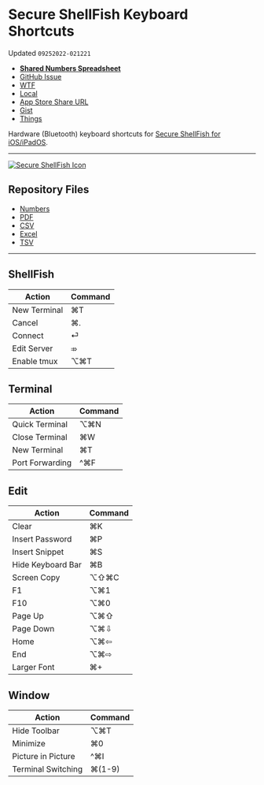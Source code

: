# Secure ShellFish Keyboard Shortcuts
Updated `09252022-021221`

- [**Shared Numbers Spreadsheet**](https://www.icloud.com/numbers/0d7F3HzNgtf1I3-KW9K9Kqikw#Secure_ShellFish_Keyboard_Shortcuts)
- [GitHub Issue](https://github.com/ExtraKeys/keys/issues/65)
- [WTF](https://davidblue.wtf/drafts/8BF21061-FEBA-4FC9-96AE-C2D81E8C112D.html)
- [Local](shareddocuments:///private/var/mobile/Library/Mobile%20Documents/com~apple~CloudDocs/Written/8BF21061-FEBA-4FC9-96AE-C2D81E8C112D.md)
- [App Store Share URL](https://apps.apple.com/us/app/ssh-client-secure-shellfish/id1336634154)
- [Gist](https://gist.github.com/extratone/b3c79b8e6b6d13f6980d80f8415d0cd2)
- [Things](things:///show?id=8THyZUfzQ1uRZfDj1w5fco)

Hardware (Bluetooth) keyboard shortcuts for [Secure ShellFish  for iOS/iPadOS](https://apps.apple.com/us/app/ssh-client-secure-shellfish/id1336634154).

---

[![Secure ShellFish Icon](https://user-images.githubusercontent.com/43663476/192132505-109c3c8b-7420-4650-8e17-8d6c1ea4e775.png)](https://apps.apple.com/us/app/ssh-client-secure-shellfish/id1336634154)

<script src="https://gist.github.com/extratone/b3c79b8e6b6d13f6980d80f8415d0cd2.js"></script>

## Repository Files

- [Numbers](https://github.com/ExtraKeys/keys/blob/main/secureshellfish/SecureShellFishKeyboardShortcuts.numbers)
- [PDF](https://github.com/ExtraKeys/keys/blob/main/secureshellfish/SecureShellFishKeyboardShortcuts.pdf)
- [CSV](https://github.com/ExtraKeys/keys/blob/main/secureshellfish/SecureShellFishKeyboardShortcuts.csv)
- [Excel](https://github.com/ExtraKeys/keys/blob/main/secureshellfish/SecureShellFishKeyboardShortcuts.xlsx)
- [TSV](https://github.com/ExtraKeys/keys/blob/main/secureshellfish/SecureShellFishKeyboardShortcuts.tsv)

---

## ShellFish

| Action       | Command |
|--------------|---------|
| New Terminal | ⌘T      |
| Cancel       | ⌘.      |
| Connect      | ⏎       |
| Edit Server  | ⤃       |
| Enable tmux  | ⌥⌘T     |

## Terminal

| Action          | Command |
|-----------------|---------|
| Quick Terminal  | ⌥⌘N     |
| Close Terminal  | ⌘W      |
| New Terminal    | ⌘T      |
| Port Forwarding | ^⌘F     |

## Edit

| Action            | Command |
|-------------------|---------|
| Clear             | ⌘K      |
| Insert Password   | ⌘P      |
| Insert Snippet    | ⌘S      |
| Hide Keyboard Bar | ⌘B      |
| Screen Copy       | ⌥⇧⌘C    |
| F1                | ⌥⌘1     |
| F10               | ⌥⌘0     |
| Page Up           | ⌥⌘⇧     |
| Page Down         | ⌥⌘⇩     |
| Home              | ⌥⌘⇦     |
| End               | ⌥⌘⇨     |
| Larger Font       | ⌘+      |

## Window

| Action             | Command |
|--------------------|---------|
| Hide Toolbar       | ⌥⌘T     |
| Minimize           | ⌘0      |
| Picture in Picture | ^⌘I     |
| Terminal Switching | ⌘(1-9)  |